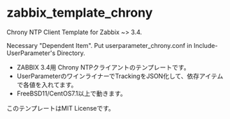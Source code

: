 # zabbix_template_chrony

Chrony NTP Client Template for Zabbix ~> 3.4.

Necessary "Dependent Item". Put userparameter_chrony.conf in Include-UserParameter's Directory.

- ZABBIX 3.4用 Chrony NTPクライアントのテンプレートです。
- UserParameterのワインライナーでTrackingをJSON化して、依存アイテムで各値を入れてます。
- FreeBSD11/CentOS7.1以上で動きます。

このテンプレートはMIT Licenseです。

